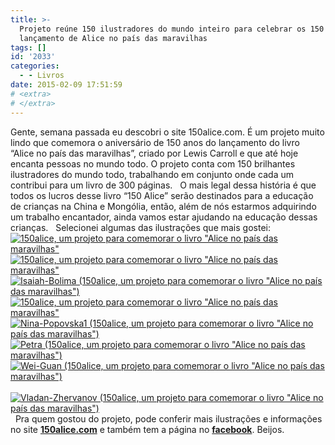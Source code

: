 ```yaml
---
title: >-
  Projeto reúne 150 ilustradores do mundo inteiro para celebrar os 150 anos do
  lançamento de Alice no país das maravilhas
tags: []
id: '2033'
categories:
  - - Livros
date: 2015-02-09 17:51:59
# <extra>
# </extra>
---
```


Gente, semana passada eu descobri o site 150alice.com. É um projeto muito lindo que comemora o aniversário de 150 anos do lançamento do livro “Alice no país das maravilhas”, criado por Lewis Carroll e que até hoje encanta pessoas no mundo todo. O projeto conta com 150 brilhantes ilustradores do mundo todo, trabalhando em conjunto onde cada um contribui para um livro de 300 páginas.   O mais legal dessa história é que todos os lucros desse livro “150 Alice” serão destinados para a educação de crianças na China e Mongólia, então, além de nós estarmos adquirindo um trabalho encantador, ainda vamos estar ajudando na educação dessas crianças.   Selecionei algumas das ilustrações que mais gostei: [![150alice, um projeto para comemorar o livro "Alice no país das maravilhas"](/wp-content/uploads/2015/02/69-Mominur-Rahman-small1.jpg)](/wp-content/uploads/2015/02/69-Mominur-Rahman-small1.jpg) [![150alice, um projeto para comemorar o livro "Alice no país das maravilhas"](/wp-content/uploads/2015/02/Elsa-Nori-82-small-vladimir-nospherate.jpg)](/wp-content/uploads/2015/02/Elsa-Nori-82-small-vladimir-nospherate.jpg) [![Isaiah-Bolima (150alice, um projeto para comemorar o livro "Alice no país das maravilhas")](/wp-content/uploads/2015/02/Isaiah-Bolima.jpg)](/wp-content/uploads/2015/02/Isaiah-Bolima.jpg) [![150alice, um projeto para comemorar o livro "Alice no país das maravilhas"](/wp-content/uploads/2015/02/alice-p39-v2-new1.jpg)](/wp-content/uploads/2015/02/alice-p39-v2-new1.jpg) [![Nina-Popovska1 (150alice, um projeto para comemorar o livro "Alice no país das maravilhas")](/wp-content/uploads/2015/02/Nina-Popovska1.jpg)](/wp-content/uploads/2015/02/Nina-Popovska1.jpg) [![Petra (150alice, um projeto para comemorar o livro "Alice no país das maravilhas")](/wp-content/uploads/2015/02/Petra.jpg)](/wp-content/uploads/2015/02/Petra.jpg) [![Wei-Guan (150alice, um projeto para comemorar o livro "Alice no país das maravilhas")](/wp-content/uploads/2015/02/Wei-Guan.jpg)](/wp-content/uploads/2015/02/Wei-Guan.jpg)   [![Vladan-Zhervanov (150alice, um projeto para comemorar o livro "Alice no país das maravilhas")](/wp-content/uploads/2015/02/Vladan-Zhervanov.jpg)](/wp-content/uploads/2015/02/Vladan-Zhervanov.jpg)   Pra quem gostou do projeto, pode conferir mais ilustrações e informações no site **[150alice.com](http://www.150alice.com "150alice.com")** e também tem a página no **[facebook](https://www.facebook.com/150alice "facebook")**. Beijos.
